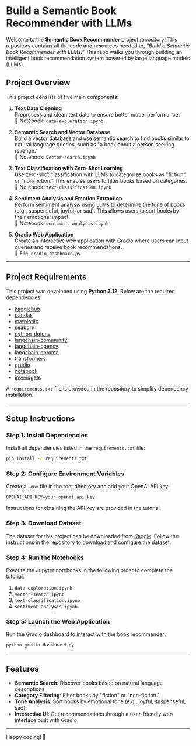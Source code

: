 # Build a Semantic Book Recommender with LLMs

Welcome to the **Semantic Book Recommender** project repository! This repository contains all the code and resources needed to, _"Build a Semantic Book Recommender with LLMs."_ This repo walks you through building an intelligent book recommendation system powered by large language models (LLMs).

## Project Overview

This project consists of five main components:

1. **Text Data Cleaning**  
   Preprocess and clean text data to ensure better model performance.  
   📄 Notebook: `data-exploration.ipynb`

2. **Semantic Search and Vector Database**  
   Build a vector database and use semantic search to find books similar to natural language queries, such as "a book about a person seeking revenge."  
   📄 Notebook: `vector-search.ipynb`

3. **Text Classification with Zero-Shot Learning**  
   Use zero-shot classification with LLMs to categorize books as "fiction" or "non-fiction." This enables users to filter books based on categories.  
   📄 Notebook: `text-classification.ipynb`

4. **Sentiment Analysis and Emotion Extraction**  
   Perform sentiment analysis using LLMs to determine the tone of books (e.g., suspenseful, joyful, or sad). This allows users to sort books by their emotional impact.  
   📄 Notebook: `sentiment-analysis.ipynb`

5. **Gradio Web Application**  
   Create an interactive web application with Gradio where users can input queries and receive book recommendations.  
   📄 File: `gradio-dashboard.py`

---

## Project Requirements

This project was developed using **Python 3.12**. Below are the required dependencies:

- [kagglehub](https://pypi.org/project/kagglehub/)
- [pandas](https://pypi.org/project/pandas/)
- [matplotlib](https://pypi.org/project/matplotlib/)
- [seaborn](https://pypi.org/project/seaborn/)
- [python-dotenv](https://pypi.org/project/python-dotenv/)
- [langchain-community](https://pypi.org/project/langchain-community/)
- [langchain-opencv](https://pypi.org/project/langchain-opencv/)
- [langchain-chroma](https://pypi.org/project/langchain-chroma/)
- [transformers](https://pypi.org/project/transformers/)
- [gradio](https://pypi.org/project/gradio/)
- [notebook](https://pypi.org/project/notebook/)
- [ipywidgets](https://pypi.org/project/ipywidgets/)

A `requirements.txt` file is provided in the repository to simplify dependency installation.

---

## Setup Instructions

### Step 1: Install Dependencies

Install all dependencies listed in the `requirements.txt` file:

```bash
pip install -r requirements.txt
```

### Step 2: Configure Environment Variables

Create a `.env` file in the root directory and add your OpenAI API key:

```plaintext
OPENAI_API_KEY=your_openai_api_key
```

Instructions for obtaining the API key are provided in the tutorial.

### Step 3: Download Dataset

The dataset for this project can be downloaded from [Kaggle](https://www.kaggle.com). Follow the instructions in the repository to download and configure the dataset.

### Step 4: Run the Notebooks

Execute the Jupyter notebooks in the following order to complete the tutorial:

1. `data-exploration.ipynb`
2. `vector-search.ipynb`
3. `text-classification.ipynb`
4. `sentiment-analysis.ipynb`

### Step 5: Launch the Web Application

Run the Gradio dashboard to interact with the book recommender:

```bash
python gradio-dashboard.py
```

---

## Features

- **Semantic Search**: Discover books based on natural language descriptions.
- **Category Filtering**: Filter books by "fiction" or "non-fiction."
- **Tone Analysis**: Sort books by emotional tone (e.g., joyful, suspenseful, sad).
- **Interactive UI**: Get recommendations through a user-friendly web interface built with Gradio.

---

Happy coding! 🎉
